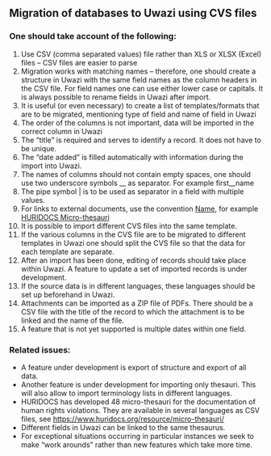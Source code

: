 ## Migration of databases to Uwazi using CVS files

### One should take account of the following:

1. Use CSV (comma separated values) file rather than XLS or XLSX (Excel) files – CSV files are easier to parse
1. Migration works with matching names – therefore, one should create a structure in Uwazi with the same field names as the column headers in the CSV file. For field names one can use either lower case or capitals. It is always possible to rename fields in Uwazi after import.
1. It is useful (or even necessary) to create a list of templates/formats that are to be migrated, mentioning type of field and name of field in Uwazi
1. The order of the columns is not important, data will be imported in the correct column in Uwazi
1. The “title” is required and serves to identify a record. It does not have to be unique.
1. The “date added” is filled automatically with information during the import into Uwazi.
1. The names of columns should not contain empty spaces, one should use two underscore symbols __ as separator. For example first__name
1. The pipe symbol | is to be used as separator in a field with multiple values.
1. For links to external documents, use the convention [Name](link), for example [HURIDOCS Micro-thesauri](https://www.huridocs.org/resource/micro-thesauri/)
1. It is possible to import different CVS files into the same template.
1. If the various columns in the CVS file are to be migrated to different templates in Uwazi one should split the CVS file so that the data for each template are separate.
1.  After an import has been done, editing of records should take place within Uwazi. A feature to update a set of imported records is under development.
1. If the source data is in different languages, these languages should be set up beforehand in Uwazi.
1. Attachments can be imported as a ZIP file of PDFs. There should be a CSV file with the title of the record to which the attachment is to be linked and the name of the file.
1. A feature that is not yet supported is multiple dates within one field.

### Related issues:

* A feature under development is export of structure and export of all data.
* Another feature is under development for importing only thesauri. This will also allow to import terminology lists in different languages.
* HURIDOCS has developed 48 micro-thesauri for the documentation of human rights violations. They are available in several languages as CSV files, see https://www.huridocs.org/resource/micro-thesauri/
* Different fields in Uwazi can be linked to the same thesaurus.
* For exceptional situations occurring in particular instances we seek to make “work arounds” rather than new features which take more time.